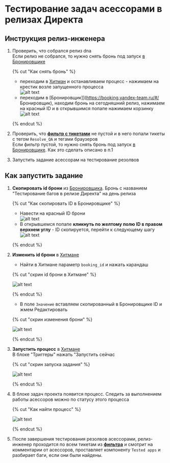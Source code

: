 # Тестирование задач асессорами в релизах Директа

## Инструкция релиз-инженера

1. Проверить, что собрался релиз dna  
   Если релиз не собрался, то нужно снять бронь под запуск [в Бронировщике](https://booking.yandex-team.ru/#/)  
  
   {% cut "Как снять бронь" %}  
   - переходим в [Хитман](https://hitman.yandex-team.ru/projects/testing_direct/direct_resolve_start/?jobCreationTimeQuery=YEAR&jobPage=1&pageSize=20) и останавливаем процесс - нажимаем на крестик возле запущенного процесса  
   ![alt text](https://jing.yandex-team.ru/files/sonch/browser_TafmwDEf2G.png "скрин остановки процесса")  
   - переходим в [Бронировщик]](https://booking.yandex-team.ru/#/ Бронировщик), находим бронь на сегодняшний релиз, нажимаем на красный ID и в открывшимся попапе нажимаем корзинку  
   ![alt text](https://jing.yandex-team.ru/files/sonch/browser_zqaFuqQAq5.png "скрин удаления брони")    

   {% endcut %} 
  
2. Проверить, что **[фильтр с тикетами](https://st.yandex-team.ru/issues/399629)** не пустой и в него попали тикеты с тегом `Resolve_QA` и тегами браузеров  
   Если фильтр пустой, то нужно снять бронь под запуск [в Бронировщике](https://booking.yandex-team.ru/#/). Как это сделать описано в п.1    
  
3. Запустить задание асессорам на тестирование резолвов
  
## Как запустить задание

1. **Скопировать id брони** из [Бронировщика](https://booking.yandex-team.ru/#/). Бронь с названием "Тестирование багов в релизе Директа" на день релиза

   {% cut "Как скопировать ID в Бронировщике" %}  

   - Навести на красный ID брони  
   ![alt text](https://jing.yandex-team.ru/files/sonick/2021-03-17_14-30-20.png "скрин id брони")  
   - В открывшемся попапе **кликнуть по желтому полю ID в правом верхнем углу** - ID скопируется, перейти к следующему шагу  
   ![alt text](https://jing.yandex-team.ru/files/sonick/2021-03-17_14-31-00.png "скрин id брони")  
     
   {% endcut %} 

2. **Изменить id брони** в [Хитмане](https://hitman.yandex-team.ru/projects/testing_direct/direct_resolve_start/?jobCreationTimeQuery=YEAR&jobPage=1&pageSize=20)
   - Найти в Хитмане параметр `booking_id` и нажать карандаш

    {% cut "скрин id брони в Хитмане" %}  
    
    ![alt text](https://jing.yandex-team.ru/files/sonch/browser_3yj5xVkbgC.png "скрин id брони в Хитмане")  
    
    {% endcut %} 
    
    - В поле `Значение` вставляем скопированный в Бронировщике ID и жмем Редактировать

    {% cut "скрин изменения брони" %}  
    
    ![alt text](https://jing.yandex-team.ru/files/sonch/browser_GKTYWiz6Mz.png "скрин изменения брони")  
    
    {% endcut %} 

3. **Запустить процесс** в [Хитмане](https://hitman.yandex-team.ru/projects/testing_direct/direct_resolve_start/?jobCreationTimeQuery=YEAR&jobPage=1&pageSize=20)  
   В блоке "Триггеры" нажать "Запустить сейчас
   
   {% cut "скрин запуска задания" %}  
   
   ![alt text](https://jing.yandex-team.ru/files/sonch/browser_gYqWfTnO6z.png "скрин запуска задания")  
   
   {% endcut %} 

4. В блоке задач проекта появится процесс. Cледить за выполнением работы асессоров можно по статусу этого процесса  

   {% cut "Как найти процесс" %}  
   
   ![alt text](https://jing.yandex-team.ru/files/sonch/browser_2f0LHg3aeQ.png "скрин запущенного процесса")  
   
   {% endcut %} 

5. После завершения тестирования резолвов асессорами, релиз-инженер проходится по всем тикетам из **[фильтра](https://st.yandex-team.ru/issues/399629)** и смотрит на комментарии от асессоров, проставляет компоненту `Tested apps` и разбирает баги, если они были найдены.
